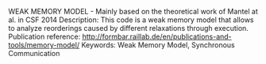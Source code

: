 WEAK MEMORY MODEL - Mainly based on the theoretical work of Mantel at al. in CSF 2014
Description: This code is a weak memory model that allows to analyze reorderings 
             caused by different relaxations through execution.
Publication reference: http://formbar.raillab.de/en/publications-and-tools/memory-model/
Keywords: Weak Memory Model, Synchronous Communication


